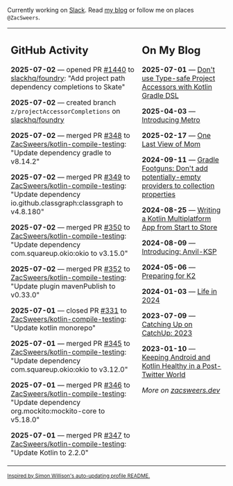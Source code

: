 Currently working on [Slack](https://slack.com/). Read [my blog](https://zacsweers.dev/) or follow me on places `@ZacSweers`.

<table><tr><td valign="top" width="60%">

## GitHub Activity
<!-- githubActivity starts -->
**2025-07-02** — opened PR [#1440](https://github.com/slackhq/foundry/pull/1440) to [slackhq/foundry](https://github.com/slackhq/foundry): "Add project path dependency completions to Skate"

**2025-07-02** — created branch `z/projectAccessorCompletions` on [slackhq/foundry](https://github.com/slackhq/foundry)

**2025-07-02** — merged PR [#348](https://github.com/ZacSweers/kotlin-compile-testing/pull/348) to [ZacSweers/kotlin-compile-testing](https://github.com/ZacSweers/kotlin-compile-testing): "Update dependency gradle to v8.14.2"

**2025-07-02** — merged PR [#349](https://github.com/ZacSweers/kotlin-compile-testing/pull/349) to [ZacSweers/kotlin-compile-testing](https://github.com/ZacSweers/kotlin-compile-testing): "Update dependency io.github.classgraph:classgraph to v4.8.180"

**2025-07-02** — merged PR [#350](https://github.com/ZacSweers/kotlin-compile-testing/pull/350) to [ZacSweers/kotlin-compile-testing](https://github.com/ZacSweers/kotlin-compile-testing): "Update dependency com.squareup.okio:okio to v3.15.0"

**2025-07-02** — merged PR [#352](https://github.com/ZacSweers/kotlin-compile-testing/pull/352) to [ZacSweers/kotlin-compile-testing](https://github.com/ZacSweers/kotlin-compile-testing): "Update plugin mavenPublish to v0.33.0"

**2025-07-01** — closed PR [#331](https://github.com/ZacSweers/kotlin-compile-testing/pull/331) to [ZacSweers/kotlin-compile-testing](https://github.com/ZacSweers/kotlin-compile-testing): "Update kotlin monorepo"

**2025-07-01** — merged PR [#345](https://github.com/ZacSweers/kotlin-compile-testing/pull/345) to [ZacSweers/kotlin-compile-testing](https://github.com/ZacSweers/kotlin-compile-testing): "Update dependency com.squareup.okio:okio to v3.12.0"

**2025-07-01** — merged PR [#346](https://github.com/ZacSweers/kotlin-compile-testing/pull/346) to [ZacSweers/kotlin-compile-testing](https://github.com/ZacSweers/kotlin-compile-testing): "Update dependency org.mockito:mockito-core to v5.18.0"

**2025-07-01** — merged PR [#347](https://github.com/ZacSweers/kotlin-compile-testing/pull/347) to [ZacSweers/kotlin-compile-testing](https://github.com/ZacSweers/kotlin-compile-testing): "Update Kotlin to 2.2.0"
<!-- githubActivity ends -->
</td><td valign="top" width="40%">

## On My Blog
<!-- blog starts -->
**2025-07-01** — [Don't use Type-safe Project Accessors with Kotlin Gradle DSL](https://www.zacsweers.dev/dont-use-type-safe-project-accessors-with-kotlin-gradle-dsl/)

**2025-04-03** — [Introducing Metro](https://www.zacsweers.dev/introducing-metro/)

**2025-02-17** — [One Last View of Mom](https://www.zacsweers.dev/one-last-view-of-mom/)

**2024-09-11** — [Gradle Footguns: Don't add potentially-empty providers to collection properties](https://www.zacsweers.dev/gradle-footgun-adding-empty-providers-to-collection-properties/)

**2024-08-25** — [Writing a Kotlin Multiplatform App from Start to Store](https://www.zacsweers.dev/writing-a-kotlin-multiplatform-app-from-start-to-store/)

**2024-08-09** — [Introducing: Anvil-KSP](https://www.zacsweers.dev/introducing-anvil-ksp/)

**2024-05-06** — [Preparing for K2](https://www.zacsweers.dev/preparing-for-k2/)

**2024-01-03** — [Life in 2024](https://www.zacsweers.dev/life-in-2024/)

**2023-07-09** — [Catching Up on CatchUp: 2023](https://www.zacsweers.dev/catching-up-on-catchup-2023/)

**2023-01-10** — [Keeping Android and Kotlin Healthy in a Post-Twitter World](https://www.zacsweers.dev/keeping-android-healthy/)
<!-- blog ends -->
_More on [zacsweers.dev](https://zacsweers.dev/)_
</td></tr></table>

<sub><a href="https://simonwillison.net/2020/Jul/10/self-updating-profile-readme/">Inspired by Simon Willison's auto-updating profile README.</a></sub>